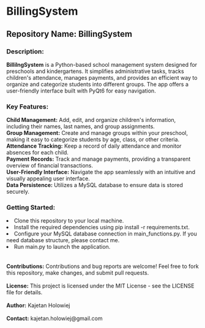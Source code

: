 # BillingSystem
<h2>Repository Name: BillingSystem</h2>


<h3>Description:</h3>
<b>BillilngSystem</b> is a Python-based school management system designed for preschools and kindergartens. It simplifies administrative tasks, tracks children's attendance, manages payments, and provides an efficient way to organize and categorize students into different groups. The app offers a user-friendly interface built with PyQt6 for easy navigation.

<h3>Key Features:</h3>

<b>Child Management:</b> Add, edit, and organize children's information, including their names, last names, and group assignments.<br>
<b>Group Management:</b> Create and manage groups within your preschool, making it easy to categorize students by age, class, or other criteria.<br>
<b>Attendance Tracking:</b> Keep a record of daily attendance and monitor absences for each child.<br>
<b>Payment Records:</b> Track and manage payments, providing a transparent overview of financial transactions.<br>
<b>User-Friendly Interface:</b> Navigate the app seamlessly with an intuitive and visually appealing user interface.<br>
<b>Data Persistence:</b> Utilizes a MySQL database to ensure data is stored securely.

<h3>Getting Started:</h3>

<li>Clone this repository to your local machine.</li>
<li>Install the required dependencies using pip install -r requirements.txt.</li>
<li>Configure your MySQL database connection in main_functions.py. If you need database structure, please contact me. </li>
<li>Run main.py to launch the application.</li>
<br><br>
<b>Contributions:</b>
Contributions and bug reports are welcome! Feel free to fork this repository, make changes, and submit pull requests.
<br><br>
<b>License:</b>
This project is licensed under the MIT License - see the LICENSE file for details.
<br><br>
<b>Author:</b>
Kajetan Holowiej
<br><br>
<b>Contact:</b>
kajetan.holowiej@gmail.com
